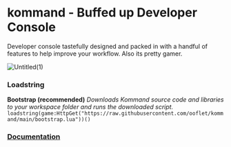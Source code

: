 # kommand - Buffed up Developer Console
Developer console tastefully designed and packed in with a handful of features to help improve your workflow.
Also its pretty gamer.

![Untitled(1)](https://user-images.githubusercontent.com/104404175/179479334-c874ebf8-0572-4bc3-882a-efe134deb7b5.png)

### Loadstring
**Bootstrap (recommended)**  *Downloads Kommand source code and libraries to your workspace folder and runs the downloaded script.*
`loadstring(game:HttpGet("https://raw.githubusercontent.com/ooflet/kommand/main/bootstrap.lua"))()`

### [Documentation](https://ooflet.github.io/docs)



  
